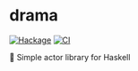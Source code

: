 # drama

[![Hackage](https://img.shields.io/hackage/v/drama.svg?logo=haskell&label=drama)](https://hackage.haskell.org/package/drama)
[![CI](https://github.com/evanrelf/drama/actions/workflows/ci.yml/badge.svg)](https://github.com/evanrelf/drama/actions/workflows/ci.yml)

💃 Simple actor library for Haskell
